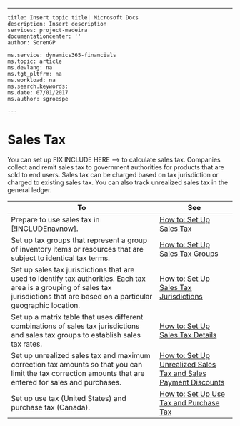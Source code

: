 ---
    title: Insert topic title| Microsoft Docs
    description: Insert description
    services: project-madeira
    documentationcenter: ''
    author: SorenGP

    ms.service: dynamics365-financials
    ms.topic: article
    ms.devlang: na
    ms.tgt_pltfrm: na
    ms.workload: na
    ms.search.keywords:
    ms.date: 07/01/2017
    ms.author: sgroespe

    ---
# Sales Tax
You can set up FIX INCLUDE HERE<!--FIX INCLUDE HERE<!--[!INCLUDE[navnow](../../ApplicationDesign/includes/navnow_md.md)] --> --> to calculate sales tax. Companies collect and remit sales tax to government authorities for products that are sold to end users. Sales tax can be charged based on tax jurisdiction or charged to existing sales tax. You can also track unrealized sales tax in the general ledger.  
  
|To|See|  
|--------|---------|  
|Prepare to use sales tax in [!INCLUDE[navnow](../../ApplicationDesign/includes/navnow_md.md)].|[How to: Set Up Sales Tax](../../LocalFunctionalityForMicrosoftDynamicsNav2016/Canada/how-to-set-up-sales-tax.md)|  
|Set up tax groups that represent a group of inventory items or resources that are subject to identical tax terms.|[How to: Set Up Sales Tax Groups](../../LocalFunctionalityForMicrosoftDynamicsNav2016/Canada/how-to-set-up-sales-tax-groups.md)|  
|Set up sales tax jurisdictions that are used to identify tax authorities. Each tax area is a grouping of sales tax jurisdictions that are based on a particular geographic location.|[How to: Set Up Sales Tax Jurisdictions](../../LocalFunctionalityForMicrosoftDynamicsNav2016/Canada/how-to-set-up-sales-tax-jurisdictions.md)|  
|Set up a matrix table that uses different combinations of sales tax jurisdictions and sales tax groups to establish sales tax rates.|[How to: Set Up Sales Tax Details](../../LocalFunctionalityForMicrosoftDynamicsNav2016/Canada/how-to-set-up-sales-tax-details.md)|  
|Set up unrealized sales tax and maximum correction tax amounts so that you can limit the tax correction amounts that are entered for sales and purchases.|[How to: Set Up Unrealized Sales Tax and Sales Payment Discounts](../../LocalFunctionalityForMicrosoftDynamicsNav2016/Canada/how-to-set-up-unrealized-sales-tax-and-sales-payment-discounts.md)|  
|Set up use tax \(United States\) and purchase tax \(Canada\).|[How to: Set Up Use Tax and Purchase Tax](../../LocalFunctionalityForMicrosoftDynamicsNav2016/Canada/how-to-set-up-use-tax-and-purchase-tax.md)|